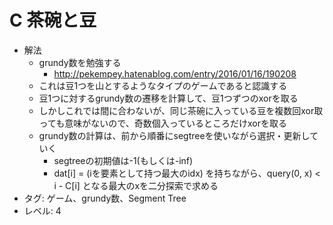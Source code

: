 # C 茶碗と豆

- 解法
    - grundy数を勉強する
        - http://pekempey.hatenablog.com/entry/2016/01/16/190208
    - これは豆1つを山とするようなタイプのゲームであると認識する
    - 豆1つに対するgrundy数の遷移を計算して、豆1つずつのxorを取る
    - しかしこれでは間に合わないが、同じ茶碗に入っている豆を複数回xor取っても意味がないので、奇数個入っているところだけxorを取る
    - grundy数の計算は、前から順番にsegtreeを使いながら選択・更新していく
        - segtreeの初期値は-1(もしくは-inf)
        - dat[i] = (iを要素として持つ最大のidx) を持ちながら、query(0, x) < i - C[i] となる最大のxを二分探索で求める
- タグ: ゲーム、grundy数、Segment Tree
- レベル: 4
